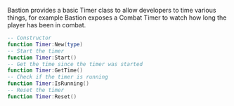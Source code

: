Bastion provides a basic Timer class to allow developers to time various things, for example Bastion exposes a Combat Timer to watch how long the player has been in combat. 

```lua
-- Constructor
function Timer:New(type)
-- Start the timer
function Timer:Start()
-- Get the time since the timer was started
function Timer:GetTime()
-- Check if the timer is running
function Timer:IsRunning()
-- Reset the timer
function Timer:Reset()
```